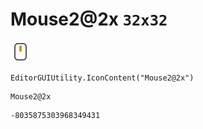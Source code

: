 # Mouse2@2x `32x32`
<img src="/img/Mouse2@2x.png" width=32 height=32>

``` CSharp
EditorGUIUtility.IconContent("Mouse2@2x")
```
```
Mouse2@2x
```
```
-8035875303968349431
```
